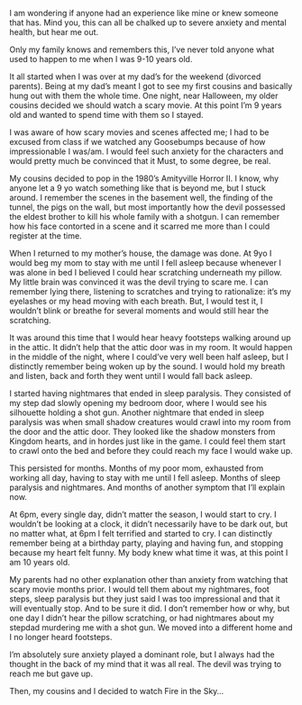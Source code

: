 I am wondering if anyone had an experience like mine or knew someone that has. 
Mind you, this can all be chalked up to severe anxiety and mental health, but hear me out. 

Only my family knows and remembers this, I’ve never told anyone what used to happen to me when I was 9-10 years old. 

It all started when I was over at my dad’s for the weekend (divorced parents). Being at my dad’s meant I got to see my first cousins and basically hung out with them the whole time. One night, near Halloween, my older cousins decided we should watch a scary movie. At this point I’m 9 years old and wanted to spend time with them so I stayed.

 I was aware of how scary movies and scenes affected me; I had to be excused from class if we watched any Goosebumps because of how impressionable I was/am. I would feel such anxiety for the characters and would pretty much be convinced that it Must, to some degree, be real. 

My cousins decided to pop in the 1980’s Amityville Horror II. I know, why anyone let a 9 yo watch something like that is beyond me, but I stuck around. I remember the scenes in the basement well, the finding of the tunnel, the pigs on the wall, but most importantly how the devil possessed the eldest brother to kill his whole family with a shotgun. I can remember how his face contorted in a scene and it scarred me more than I could register at the time. 

When I returned to my mother’s house, the damage was done. At 9yo I would beg my mom to stay with me until I fell asleep because whenever I was alone in bed I believed I could hear scratching underneath my pillow. My little brain was convinced it was the devil trying to scare me. I can remember lying there, listening to scratches and trying to rationalize: it’s my eyelashes or my head moving with each breath. But, I would test it, I wouldn’t blink or breathe for several moments and would still hear the scratching. 

It was around this time that I would hear heavy footsteps walking around up in the attic. It didn’t help that the attic door was in my room. It would happen in the middle of the night, where I could’ve very well been half asleep, but I distinctly remember being woken up by the sound. I would hold my breath and listen, back and forth they went until I would fall back asleep. 

I started having nightmares that ended in sleep paralysis. They consisted of my step dad slowly opening my bedroom door, where I would see his silhouette holding a shot gun. 
Another nightmare that ended in sleep paralysis was when small shadow creatures would crawl into my room from the door and the attic door. They looked like the shadow monsters from Kingdom hearts, and in hordes just like in the game. I could feel them start to crawl onto the bed and before they could reach my face I would wake up. 

This persisted for months. Months of my poor mom, exhausted from working all day, having to stay with me until I fell asleep. Months of sleep paralysis and nightmares. And months of another symptom that I’ll explain now. 

At 6pm, every single day, didn’t matter the season, I would start to cry. I wouldn’t be looking at a clock, it didn’t necessarily have to be dark out, but no matter what, at 6pm I felt terrified and started to cry. I can distinctly remember being at a birthday party, playing and having fun, and stopping because my heart felt funny. My body knew what time it was, at this point I am 10 years old. 

My parents had no other explanation other than anxiety from watching that scary movie months prior. I would tell them about my nightmares, foot steps, sleep paralysis but they just said I was too impressional and that it will eventually stop. And to be sure it did. I don’t remember how or why, but one day I didn’t hear the pillow scratching, or had nightmares about my stepdad murdering me with a shot gun. We moved into a different home and I no longer heard footsteps. 

I’m absolutely sure anxiety played a dominant role, but I always had the thought in the back of my mind that it was all real. The devil was trying to reach me but gave up. 

Then, my cousins and I decided to watch Fire in the Sky…